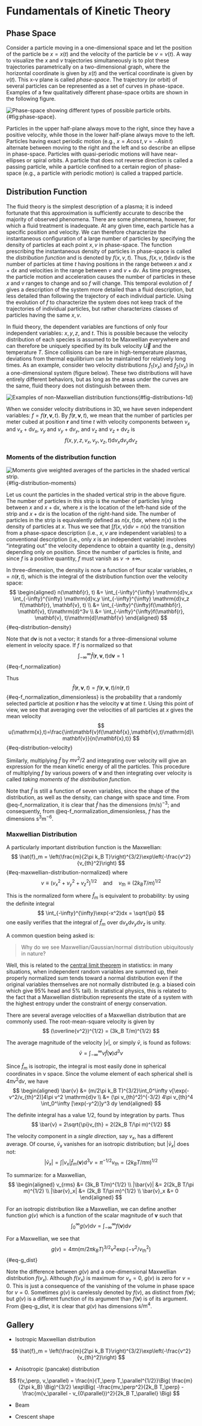 # Fundamentals of Kinetic Theory

## Phase Space

Consider a particle moving in a one-dimensional space and let the position of the particle be $x = x(t)$ and the velocity of the particle be $v = v(t)$. A way to visualize the $x$ and $v$ trajectories simultaneously is to plot these trajectories parametrically on a two-dimensional graph, where the horizontal coordinate is given by $x(t)$ and the vertical coordinate is given by $v(t)$. This x-v plane is called _phase-space_. The trajectory (or orbit) of several particles can be represented as a set of curves in phase-space. Examples of a few qualitatively different phase-space orbits are shown in the following figure.

![Phase-space showing different types of possible particle orbits.](https://henry2004y.github.io/KeyNotes/images/phase_space_trajectories.png){#fig:phase-space}.

Particles in the upper half-plane always move to the right, since they have a positive velocity, while those in the lower half-plane always move to the left. Particles having exact periodic motion (e.g., $x = A\cos t,\, v = −A\sin t$) alternate between moving to the right and the left and so describe an ellipse in phase-space. Particles with quasi-periodic motions will have near-ellipses or spiral orbits. A particle that does not reverse direction is called a passing particle, while a particle confined to a certain region of phase-space (e.g., a particle with periodic motion) is called a trapped particle.

## Distribution Function

The fluid theory is the simplest description of a plasma; it is indeed fortunate that this approximation is sufficiently accurate to describe the majority of observed phenomena. There are some phenomena, however, for which a fluid treatment is inadequate. At any given time, each particle has a specific position and velocity. We can therefore characterize the instantaneous configuration of a large number of particles by specifying the density of particles at each point $x, v$ in phase-space. The function prescribing the instantaneous density of particles in phase-space is called the _distribution function_ and is denoted by $f(x, v, t)$. Thus, $f(x, v, t)\mathrm{d}x\mathrm{d}v$ is the number of particles at time $t$ having positions in the range between $x$ and $x+\mathrm{d}x$ and velocities in the range between $v$ and $v+\mathrm{d}v$. As time progresses, the particle motion and acceleration causes the number of particles in these $x$ and $v$ ranges to change and so $f$ will change. This temporal evolution of $f$ gives a description of the system more detailed than a fluid description, but less detailed than following the trajectory of each individual particle. Using the evolution of $f$ to characterize the system does not keep track of the trajectories of individual particles, but rather characterizes classes of particles having the same $x, v$.

In fluid theory, the dependent variables are functions of only four independent variables: $x, y, z,$ and $t$. This is possible because the velocity distribution of each species is assumed to be Maxwellian everywhere and can therefore be uniquely specified by its bulk velocity $\vec{U}$ and the temperature $T$. Since collisions can be rare in high-temperature plasmas, deviations from thermal equilibrium can be maintained for relatively long times. As an example, consider two velocity distributions $f_1(v_x)$ and $f_2(v_x)$ in a one-dimensional system (figure below). These two distributions will have entirely different behaviors, but as long as the areas under the curves are the same, fluid theory does not distinguish between them.

![Examples of non-Maxwellian distribution functions](../images/distributions_nonmaxwellian_1d.png){#fig-distributions-1d}

When we consider velocity distributions in 3D, we have seven independent variables: $f = f(\mathbf{r}, \mathbf{v}, t)$.
By $f(\mathbf{r}, \mathbf{v}, t)$, we mean that the number of particles per meter cubed at position $\mathbf{r}$ and time $t$ with velocity components between $v_x$ and $v_x + \mathrm{d}v_x$, $v_y$ and $v_y + \mathrm{d}v_y$, and $v_z$ and $v_z + \mathrm{d}v_z$ is
$$
f(x, y, z, v_x, v_y, v_z, t) \mathrm{d}v_x \mathrm{d}v_y \mathrm{d}v_z
$$

### Moments of the distribution function

![Moments give weighted averages of the particles in the shaded vertical strip.](https://henry2004y.github.io/KeyNotes/images/distribution_moments.png){#fig-distribution-moments}

Let us count the particles in the shaded vertical strip in the above figure. The number of particles in this strip is the number of particles lying between $x$ and $x + \mathrm{d}x$, where $x$ is the location of the left-hand side of the strip and $x + \mathrm{d}x$ is the location of the right-hand side. The number of particles in the strip is equivalently defined as $n(x, t)\mathrm{d}x$, where $n(x)$ is the density of particles at $x$. Thus we see that $\int f(x, v)\mathrm{d}v = n(x)$ the transition from a phase-space description (i.e., $x, v$ are independent variables) to a conventional description (i.e., only $x$ is an independent variable) involves “integrating out” the velocity dependence to obtain a quantity (e.g., density) depending only on position. Since the number of particles is finite, and since $f$ is a positive quantity, $f$ must vanish as $v\rightarrow\pm\infty$.

In three-dimension, the density is now a function of four scalar variables, $n=n(\mathbf{r}, t)$, which is the integral of the distribution function over the velocity space:
$$
\begin{aligned}
n(\mathbf{r}, t) &= \int_{-\infty}^{\infty} \mathrm{d}v_x \int_{-\infty}^{\infty} \mathrm{d}v_y \int_{-\infty}^{\infty} \mathrm{d}v_z f(\mathbf{r}, \mathbf{v}, t) \\
&= \int_{-\infty}^{\infty}f(\mathbf{r}, \mathbf{v}, t)\mathrm{d}^3v \\
&= \int_{-\infty}^{\infty}f(\mathbf{r}, \mathbf{v}, t)\mathrm{d}\mathbf{v}
\end{aligned}
$$ {#eq-distribution-density}

Note that $\mathrm{d}\mathbf{v}$ is not a vector; it stands for a three-dimensional volume element in velocity space. If $f$ is normalized so that
$$
\int_{-\infty}^{\infty} \hat{f}(\mathbf{r}, \mathbf{v}, t) \mathrm{d}\mathbf{v} = 1
$$ {#eq-f_normalization}

Thus
$$
\hat{f}(\mathbf{r}, \mathbf{v}, t) = f(\mathbf{r}, \mathbf{v}, t) / n(\mathbf{r}, t)
$$ {#eq-f_normalization_dimensionless}
is the probability that a randomly selected particle at position $\mathbf{r}$ has the velocity $\mathbf{v}$ at time $t$. Using this point of view, we see that averaging over the velocities of all particles at $x$ gives the mean velocity
$$
u(\mathrm{x},t)=\frac{\int\mathbf{v}f(\mathbf{x},\mathbf{v},t)\mathrm{d}\mathbf{v}}{n(\mathbf{x},t)}
$$ {#eq-distribution-velocity}

Similarly, multiplying $\hat{f}$ by $mv^2/2$ and integrating over velocity will give an expression for the mean kinetic energy of all the particles. This procedure of multiplying $f$ by various powers of $\mathbf{v}$ and then integrating over velocity is called _taking moments of the distribution function_.

Note that $\hat{f}$ is still a function of seven variables, since the shape of the distribution, as well as the density, can change with space and time. From @eq-f_normalization, it is clear that $\hat{f}$ has the dimensions $(\text{m}/\text{s})^{-3}$; and consequently, from @eq-f_normalization_dimensionless, $f$ has the dimensions $\text{s}^3 \text{m}^{-6}$.

### Maxwellian Distribution

A particularly important distribution function is the Maxwellian:
$$
\hat{f}_m = \left(\frac{m}{2\pi k_B T}\right)^{3/2}\exp\left(-\frac{v^2}{v_{th}^2}\right)
$$ {#eq-maxwellian-distribution-normalized}
where
$$
v\equiv(v_x^2 + v_y^2 + v_z^2)^{1/2}\quad\text{and}\quad v_{th}\equiv(2k_B T/m)^{1/2}
$$

This is the normalized form where $\hat{f}_m$ is equivalent to probability: by using the definite integral
$$
\int_{-\infty}^{\infty}\exp(-x^2)dx = \sqrt{\pi}
$$
one easily verifies that the integral of $\hat{f}_m$ over $\mathrm{d}v_x \mathrm{d}v_y \mathrm{d}v_z$ is unity.

A common question being asked is:

> Why do we see Maxwellian/Gaussian/normal distribution ubiquitously in nature?

Well, this is related to the [central limit theorem](https://en.wikipedia.org/wiki/Central_limit_theorem) in statistics: in many situations, when independent random variables are summed up, their properly normalized sum tends toward a normal distribution even if the original variables themselves are not normally distributed (e.g. a biased coin which give 95% head and 5% tail). In statistical physics, this is related to the fact that a Maxwellian distribution represents the state of a system with the highest entropy under the constraint of energy conservation.

There are several average velocities of a Maxwellian distribution that are commonly used. The root-mean-square velocity is given by
$$
(\overline{v^2})^{1/2} = (3k_B T/m)^{1/2}
$$

The average magnitude of the velocity $|v|$, or simply $\bar{v}$, is found as follows:
$$
\bar{v} = \int_{-\infty}^{\infty}v\hat{f}(\mathbf{v})d^3v
$$

Since $\hat{f}_m$ is isotropic, the integral is most easily done in spherical coordinates in v space. Since the volume element of each spherical shell is $4\pi v^2 \mathrm{d}v$, we have
$$
\begin{aligned}
\bar{v} &= (m/2\pi k_B T)^{3/2}\int_0^\infty v[\exp(-v^2/v_{th}^2)]4\pi v^2 \mathrm{d}v \\
&= (\pi v_{th}^2)^{-3/2} 4\pi v_{th}^4 \int_0^\infty [\exp(-y^2)]y^3 dy
\end{aligned}
$$

The definite integral has a value 1/2, found by integration by parts. Thus
$$
\bar{v} = 2\sqrt{\pi}v_{th} = 2(2k_B T/\pi m)^{1/2}
$$

The velocity component in a _single direction_, say $v_x$, has a different average. Of course, $\bar{v}_x$ vanishes for an isotropic distribution; but $|\bar{v}_x|$ does not:
$$
|\bar{v}_x| = \int |v_x|\hat{f}_m(\mathbf{v})\mathrm{d}^3 v = \pi^{-1/2}v_{th} = (2k_B T/\pi m)^{1/2}
$$

To summarize: for a Maxwellian,
$$
\begin{aligned}
v_{rms} &= (3k_B T/m)^{1/2} \\
|\bar{v}| &= 2(2k_B T/\pi m)^{1/2} \\
|\bar{v}_x| &= (2k_B T/\pi m)^{1/2} \\
\bar{v}_x &= 0
\end{aligned}
$$

For an isotropic distribution like a Maxwellian, we can define another function $g(v)$ which is a function of the scalar magnitude of $\mathbf{v}$ such that
$$
\int_0^\infty g(v) \mathrm{d}v = \int_{-\infty}^{\infty} f(\mathbf{v})\mathrm{d}v
$$

For a Maxwellian, we see that
$$
g(v) = 4\pi n (m/2\pi k_B T)^{3/2} v^2 \exp(-v^2/v_{th}^2)
$$ {#eq-g_dist}

Note the difference between $g(v)$ and a one-dimensional Maxwellian distribution $f(v_x)$. Although $f(v_x)$ is maximum for $v_x=0$, $g(v)$ is zero for $v=0$. This is just a consequence of the vanishing of the volume in phase space for $v=0$. Sometimes $g(v)$ is carelessly denoted by $f(v)$, as distinct from $f(\mathbf{v})$; but $g(v)$ is a different function of its argument than $f(\mathbf{v})$ is of its argument. From @eq-g_dist, it is clear that $g(v)$ has dimensions $\text{s}/\text{m}^4$.

## Gallery

* Isotropic Maxwellian distribution

$$
\hat{f}_m = \left(\frac{m}{2\pi k_B T}\right)^{3/2}\exp\left(-\frac{v^2}{v_{th}^2}\right)
$$

* Anisotropic (pancake) distribution

$$
f(v_\perp, v_\parallel) = \frac{n}{T_\perp T_\parallel^{1/2}}\Big( \frac{m}{2\pi k_B} \Big)^{3/2} \exp\Big( -\frac{mv_\perp^2}{2k_B T_\perp} - \frac{m(v_\parallel - v_{0\parallel})^2}{2k_B T_\parallel} \Big)
$$

* Beam

* Crescent shape
